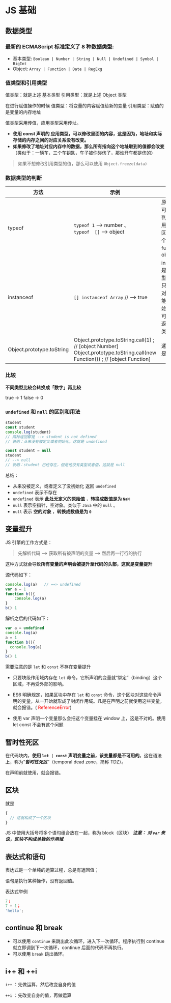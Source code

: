 # JS 基础

## 数据类型

### 最新的 ECMAScript 标准定义了 8 种数据类型:
* 基本类型: `Boolean | Number | String | Null | Undefined | Symbol | BigInt`
* Object: `Array | Function | Date | RegExg`



### 值类型和引用类型
值类型：就是上述 基本类型
引用类型：就是上述 Object 类型

在进行赋值操作的时候
值类型：将变量的内容赋值给新的变量
引用类型：赋值的是变量的内存地址

值类型采用传值，应用类型采用传址。

* **使用 const 声明的 应用类型，可以修改里面的内容，这是因为，地址和实际存储的内存之间的对应关系没有改变。**
* **如果修改了地址对应内存中的数据，那么所有指向这个地址取到的值都会改变**（类似于：一辆车，三个车钥匙，车子被你碰伤了，那谁开车都是伤的）

> 如果不想修改引用类型的值，那么可以使用 `Object.freeze(data)`



### 数据类型的判断
| 方法                      | 示例                                                         | 说明                                                         |
| ------------------------- | ------------------------------------------------------------ | ------------------------------------------------------------ |
| typeof                    | `typeof 1` --> number 、<br />`typeof  []` --> object        | 原始类型可以准确判断、引用类型返回值有两个 function、object   |
| instanceof                | `[] instanceof Array` // --> true                            | instanceof是基于原型链<br />只能用于对象，不能用于原始类型<br />可以准确返回所属类型 |
| Object.prototype.toString | Object.prototype.toString.call(1) ;    // [object Number]<br />Object.prototype.toString.call(new Function()) ; // [object Function] | 通用，但是麻烦                                               |


### 比较
**不同类型比较会转换成「数字」再比较**

true -> 1
false -> 0


### `undefined` 和 `null` 的区别和用法
```javascript
student
const student
console.log(student) 
// 两种返回都是 --> student is not defined
// 说明：从来没有被定义或者初始化。这就是 undefined

const student = null
student 
// --> null
// 说明：student 已经存在，但是他没有类型或者值，这就是 null

```

总结：
* 从来没被定义，或者定义了没初始化 返回 `undefined`
* `undefined` 表示不存在
* `undefined` 表示 **此处无定义的原始值** ，**转换成数值是为 `NaN`**
* `null` 表示空指针，空对象。类似于 `Java` 中的 `null` 。
* `null` 表示 **空的对象** ，**转换成数值是为 `0`**



## 变量提升

JS 引擎的工作方式是：

> 先解析代码 --> 获取所有被声明的变量 --> 然后再一行行的执行

这种方式就会导致**所有变量的声明会被提升至代码的头部，这就是变量提升**

源代码如下：
```javascript
console.log(a)   // ==> undefined
var a = 1
function b(){
    console.log(a)
}
b() 1
```

解析之后的代码如下：
```javascript
var a = undefined
console.log(a)
a = 1
function b(){
  console.log(a)
}
b() 1
```

需要注意的是 `let` 和 `const` 不存在变量提升

* 只要块级作用域内存在 `let` 命令，它所声明的变量就“绑定”（binding）这个区域，不再受外部的影响。

* ES6 明确规定，如果区块中存在 `let` 和 `const` 命令，这个区块对这些命令声明的变量，从一开始就形成了封闭作用域。凡是在声明之前就使用这些变量，就会报错。( <span style='color:red'>ReferenceError</span>)

* 使用 var 声明一个变量那么会把这个变量挂在 window 上，这是不对的。使用 let const 不会有这个问题



## 暂时性死区

在代码块内，**使用 `let | const`  声明变量之前，该变量都是不可用的**。这在语法上，称为“***暂时性死区***”（temporal dead zone，简称 TDZ）。

在声明前就使用，就会报错。



## 区块
就是 
```javascript
{
  // 这就构成了一个区块
}
```
JS 中使用大括号将多个语句组合放在一起，称为 block（区块）
***注意： 对 `var` 来说，区块不构成单独的作用域***



## 表达式和语句

表达式是一个单纯的运算过程，总是有返回值；

语句是执行某种操作，没有返回值。

表达式举例

```javascript
7；
7 + 1；
'hello';
```



## continue 和 break

* 可以使用 `continue` 来跳出此次循环，进入下一次循环。程序执行到 continue 就立即调到下一次循环，continue 后面的代码不再执行。
* 可以使用 `break` 跳出循环。



## i++ 和 ++i

`i++` ：先做运算，然后改变自身的值

`++i` ：先改变自身的值，再做运算

